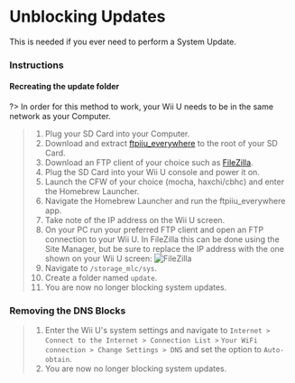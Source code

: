 # Unblocking Updates

This is needed if you ever need to perform a System Update.

### Instructions

<!-- tabs:start -->

#### **Recreating the update folder**

?> In order for this method to work, your Wii U needs to be in the same network as your Computer.
> 1. Plug your SD Card into your Computer.
> 2. Download and extract [ftpiiu_everywhere](http://wiiubru.com/appstore/zips/fpiiu-cbhc.zip) to the root of your SD Card.
> 3. Download an FTP client of your choice such as [FileZilla](https://filezilla-project.org/download.php).
> 4. Plug the SD Card into your Wii U console and power it on.
> 5. Launch the CFW of your choice (mocha, haxchi/cbhc) and enter the Homebrew Launcher.
> 6. Navigate the Homebrew Launcher and run the ftpiiu_everywhere app.
> 7. Take note of the IP address on the Wii U screen.
> 8. On your PC run your preferred FTP client and open an FTP connection to your Wii U. In FileZilla this can be done using the Site Manager, but be sure to replace the IP address with the one shown on your Wii U screen:
![FileZilla](https://cdn.discordapp.com/attachments/399670410565910529/533075194546356224/1.png)
> 9. Navigate to `/storage_mlc/sys`.
> 10. Create a folder named `update`.
> 11. You are now no longer blocking system updates.

### **Removing the DNS Blocks**

> 1. Enter the Wii U's system settings and navigate to `Internet > Connect to the Internet > Connection List >`
> `Your WiFi connection > Change Settings > DNS` and set the option to `Auto-obtain`.
> 7. You are now no longer blocking system updates.


<!-- tabs:end -->
